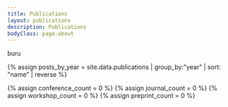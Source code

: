 ```yaml
---
title: Publications
layout: publications
description: Publications
bodyClass: page-about
---
```


buru

{% assign posts_by_year = site.data.publications | group_by:"year" | sort: "name" | reverse %}

{% assign conference_count = 0 %}
{% assign journal_count = 0 %}
{% assign workshop_count = 0 %}
{% assign preprint_count = 0 %}